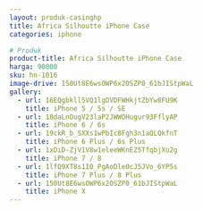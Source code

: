 ```yaml
---
layout: produk-casinghp
title: Africa Silhoutte iPhone Case
categories: iphone

# Produk
product-title: Africa Silhoutte iPhone Case
harga: 90000
sku: hn-1016
image-drive: 150Ut8E6wsOWP6x2OSZP0_61bJIStpWaL
gallery:
  - url: 16EQgbkll5VQ1lgDVDFWHkjtZbYw8FU9K
    title: iPhone 5 / 5s / SE
  - url: 18daLnOugV23laP2JWWOHugur93FflyAP
    title: iPhone 6 / 6s
  - url: 19ckR_b_SXXs1wPbIc8Fgh3n1aQLQkfnT
    title: iPhone 6 Plus / 6s Plus
  - url: 1xDiD-ZjV1V8w1eleeWKnEZ5TfqbjXu2g
    title: iPhone 7 / 8
  - url: 1lfQ9XT8s1I0_PgAoDle0cJ5JVo_6YP5s
    title: iPhone 7 Plus / 8 Plus
  - url: 150Ut8E6wsOWP6x2OSZP0_61bJIStpWaL
    title: iPhone X
---
```

